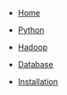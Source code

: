 <!--  -->
<!-- docs/_navbar.md -->


* [Home](README.md)

* [Python](python/)

* [Hadoop](hadoop/)

* [Database](database/)

* [Installation](installation/)

